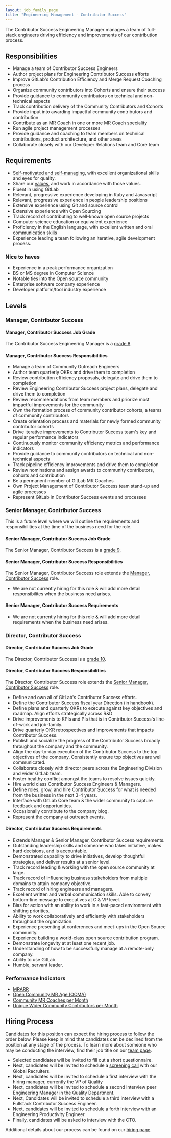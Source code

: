 ```yaml
---
layout: job_family_page
title: "Engineering Management - Contributor Success"
---
```


The Contributor Success Engineering Manager manages a team of full-stack engineers driving efficiency and improvements of our contribution process.

## Responsibilities

- Manage a team of Contributor Success Engineers
- Author project plans for Engineering Contributor Success efforts
- Improve GitLab's Contribution Efficiency and Merge Request Coaching process
- Organize community contributors into Cohorts and ensure their success
- Provide guidance to community contributors on technical and non-technical aspects
- Track contribution delivery of the Community Contributors and Cohorts
- Provide input into awarding impactful community contributors and contribution
- Contribute as an MR Coach in one or more MR Coach speciality
- Run agile project management processes
- Provide guidance and coaching to team members on technical contributions, product architecture, and other areas
- Collaborate closely with our Developer Relations team and Core team

## Requirements

- [Self-motivated and self-managing](https://about.gitlab.com/handbook/values/#efficiency), with excellent organizational skills and eyes for quality.
- Share our [values](https://about.gitlab.com/handbook/values/), and work in accordance with those values.
- Fluent in using GitLab
- Relevant, progressive experience developing in Ruby and Javascript
- Relevant, progressive experience in people leadership positions
- Extensive experience using Git and source control
- Extensive experience with Open Sourcing
- Track record of contributing to well-known open source projects
- Computer science education or equivalent experience
- Proficiency in the English language, with excellent written and oral communication skills
- Experience leading a team following an iterative, agile development process.

### Nice to haves
- Experience in a peak performance organization
- BS or MS degree in Computer Science
- Notable ties into the Open source community
- Enterprise software company experience
- Developer platform/tool industry experience

## Levels

### Manager, Contributor Success

#### Manager, Contributor Success Job Grade

The Contributor Success Engineering Manager  is a [grade 8](/handbook/total-rewards/compensation/compensation-calculator/#gitlab-job-grades).

#### Manager, Contributor Success Responsibilities

- Manage a team of Community Outreach Engineers
- Author team quarterly OKRs and drive them to completion
- Review contribution efficiency proposals, delegate and drive them to completion
- Review Engineering Contributor Success project plans, delegate and drive them to completion
- Review recommendations from team members and priorize most impactful improvements for the community
- Own the formation process of community contributor cohorts, a teams of community contributors
- Create orientation process and materials for newly formed community contributor cohorts
- Drive iterative improvements to Contributor Success team's key and regular performance indicators
- Continuously monitor community efficiency metrics and performance indicators
- Provide guidance to community contributors on technical and non-technical aspects
- Track pipeline efficiency improvements and drive them to completion
- Review nominations and assign awards to community contributors, cohorts and contribution
- Be a permanent member of GitLab MR Coaches
- Own Project Management of Contributor Success team stand-up and agile processes
- Represent GitLab in Contributor Success events and processes

### Senior Manager, Contributor Success

This is a future level where we will outline the requirements and responsibilities at the time of the business need for the role.

#### Senior Manager, Contributor Success Job Grade

The Senior Manager, Contributor Success  is a [grade 9](/handbook/total-rewards/compensation/compensation-calculator/#gitlab-job-grades).

#### Senior Manager, Contributor Success Responsibilities

The Senior Manager, Contributor Success role extends the [Manager, Contributor Success](#manager-contributor-success) role.

- We are not currently hiring for this role & will add more detail responsibilites when the business need arises.

#### Senior Manager, Contributor Success Requirements
- We are not currently hiring for this role & will add more detail requirements when the business need arises.

### Director, Contributor Success

#### Director, Contributor Success Job Grade

The Director, Contributor Success  is a [grade 10](/handbook/total-rewards/compensation/compensation-calculator/#gitlab-job-grades).

#### Director, Contributor Success Responsibilities

The Director, Contributor Success role extends the [Senior Manager, Contributor Success](#senior-manager-contributor-success) role.

- Define and own all of GitLab's Contributor Success efforts.
- Define the Contributor Success fiscal year Direction (in handbook).
- Define plans and quarterly OKRs to execute against key objectives and roadmap. Align efforts strategically across R&D
- Drive improvements to KPIs and PIs that is in Contributor Success's line-of-work and job-family.
- Drive quarterly OKR retrospectives and improvements that impacts Contributor Success.
- Publish and socialize the progress of the Contributor Success broadly throughout the company and the community.
- Align the day-to-day execution of the Contributor Success to the top objectives of the company. Consistently ensure top objectives are well communicated.
- Collaborate closely with director peers across the Engineering Division and wider GitLab team.
- Foster healthy conflict amongst the teams to resolve issues quickly.
- Hire world class Contributor Success Engineers & Managers.
- Define roles, grow, and hire Contributor Success for what is needed from the business in the next 3-4 years.
- Interface with GitLab Core team & the wider community to capture feedback and opportunities.
- Occasionally contribute to the company blog.
- Represent the company at outreach events.

#### Director, Contributor Success Requirements

- Extends Manager & Senior Manager, Contributor Success requirements.
- Outstanding leadership skills and someone who takes initiative, makes hard decisions, and is accountable.
- Demonstrated capability to drive initiatives, develop thoughtful strategies, and deliver results at a senior level.
- Track record leading & working with the open source community at large.
- Track record of influencing business stakeholders from multiple domains to attain company objective.
- Track record of hiring engineers and managers.
- Excellent written and verbal communication skills. Able to convey bottom-line message to executives at C & VP level.
- Bias for action with an ability to work in a fast-paced environment with shifting priorities.
- Ability to work collaboratively and efficiently with stakeholders throughout the organization.
- Experience presenting at conferences and meet-ups in the Open Source community.
- Experience building a world-class open source contribution program.
- Demonstrate longevity at at least one recent job.
- Understanding of how to be successfully manage at a remote-only company.
- Ability to use GitLab.
- Humble, servant leader.

### Performance Indicators
- [MRARR](/handbook/engineering/quality/performance-indicators/#mrarr)
- [Open Community MR Age (OCMA)](/handbook/engineering/quality/performance-indicators/#open-community-mr-age-ocma)
- [Community MR Coaches per Month](/handbook/engineering/quality/performance-indicators/#community-mr-coaches-per-month)
- [Unique Wider Community Contributors per Month](/handbook/engineering/quality/performance-indicators/#unique-wider-community-contributors-per-month)


## Hiring Process

Candidates for this position can expect the hiring process to follow the order below. Please keep in mind that candidates can be declined from the position at any stage of the process. To learn more about someone who may be conducting the interview, find their job title on our [team page](https://about.gitlab.com/company/team/).

- Selected candidates will be invited to fill out a short questionnaire.
- Next, candidates will be invited to schedule a [screening call](/handbook/hiring/#screening-call) with our Global Recruiters.
- Next, candidates will be invited to schedule a first interview with the hiring manager, currently the VP of Quality
- Next, candidates will be invited to schedule a second interview peer Engineering Manager in the Quality Department.
- Next, Candidates will be invited to schedule a third interview with a Fullstack Contributor Success Engineer.
- Next, candidates will be invited to schedule a forth interview with an Engineering Productivity Engineer.
- Finally, candidates will be asked to interview with the CTO.

Additional details about our process can be found on our [hiring page](/handbook/hiring/)
